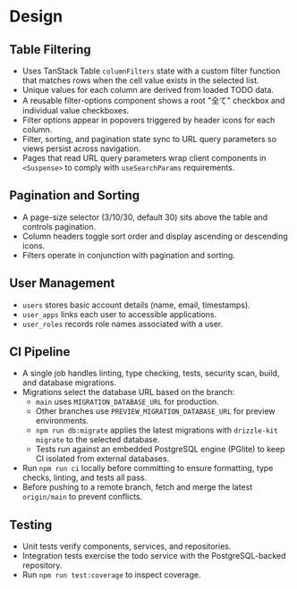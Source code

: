 # Design

## Table Filtering

- Uses TanStack Table `columnFilters` state with a custom filter function that matches rows when the cell value exists in the selected list.
- Unique values for each column are derived from loaded TODO data.
- A reusable filter-options component shows a root "全て" checkbox and individual value checkboxes.
- Filter options appear in popovers triggered by header icons for each column.
- Filter, sorting, and pagination state sync to URL query parameters so views persist across navigation.
- Pages that read URL query parameters wrap client components in `<Suspense>` to comply with `useSearchParams` requirements.

## Pagination and Sorting

- A page-size selector (3/10/30, default 30) sits above the table and controls pagination.
- Column headers toggle sort order and display ascending or descending icons.
- Filters operate in conjunction with pagination and sorting.

## User Management

- `users` stores basic account details (name, email, timestamps).
- `user_apps` links each user to accessible applications.
- `user_roles` records role names associated with a user.

## CI Pipeline

- A single job handles linting, type checking, tests, security scan, build, and database migrations.
- Migrations select the database URL based on the branch:
  - `main` uses `MIGRATION_DATABASE_URL` for production.
  - Other branches use `PREVIEW_MIGRATION_DATABASE_URL` for preview environments.
  - `npm run db:migrate` applies the latest migrations with `drizzle-kit migrate` to the selected database.
  - Tests run against an embedded PostgreSQL engine (PGlite) to keep CI isolated from external databases.
- Run `npm run ci` locally before committing to ensure formatting, type checks, linting, and tests all pass.
- Before pushing to a remote branch, fetch and merge the latest `origin/main` to prevent conflicts.

## Testing

- Unit tests verify components, services, and repositories.
- Integration tests exercise the todo service with the PostgreSQL-backed repository.
- Run `npm run test:coverage` to inspect coverage.
